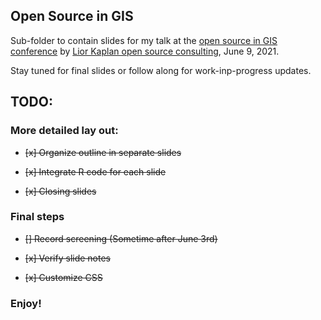 ## Open Source in GIS

Sub-folder to contain slides for my talk at the [open source in GIS conference](https://kaplanopensource.co.il/conferences/open-source-gis/?fbclid=IwAR3kDPWOohPe4dueiLZRKqGNt0sNSF80zdlSr6pXwvc902ghjIoQ4r2ZzHM) by [Lior Kaplan open source consulting](https://kaplanopensource.co.il/), June 9, 2021.

Stay tuned for final slides or follow along for work-inp-progress updates.

## TODO:

### More detailed lay out:

- ~~[x] Organize outline in separate slides~~
  
- ~~[x] Integrate R code for each slide~~

- ~~[x] Closing slides~~

### Final steps

 - ~~[] Record screening (Sometime after June 3rd)~~

 - ~~[x] Verify slide notes~~
 
 - ~~[x] Customize CSS~~

### Enjoy!
